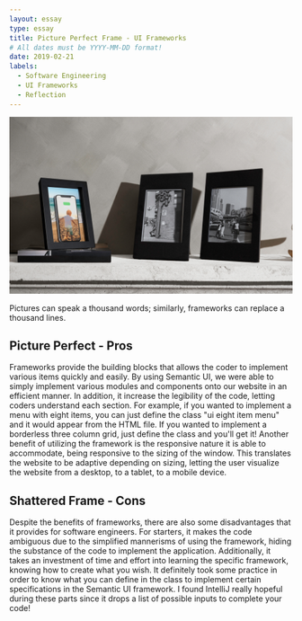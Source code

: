 ```yaml
---
layout: essay
type: essay
title: Picture Perfect Frame - UI Frameworks
# All dates must be YYYY-MM-DD format!
date: 2019-02-21
labels:
  - Software Engineering
  - UI Frameworks
  - Reflection
---
```

<img class="ui larger center image" src="../images/picture-frames.jpg">

Pictures can speak a thousand words; similarly, frameworks can replace a thousand lines. 

## Picture Perfect - Pros
Frameworks provide the building blocks that allows the coder to implement various items quickly and easily. By using Semantic UI, we were able to simply implement various modules and components onto our website in an efficient manner. In addition, it increase the legibility of the code, letting coders understand each section. For example, if you wanted to implement a menu with eight items, you can just define the class "ui eight item menu" and it would appear from the HTML file. If you wanted to implement a borderless three column grid, just define the class and you'll get it! Another benefit of utilizing the framework is the responsive nature it is able to accommodate, being responsive to the sizing of the window. This translates the website to be adaptive depending on sizing, letting the user visualize the website from a desktop, to a tablet, to a mobile device.

## Shattered Frame - Cons
Despite the benefits of frameworks, there are also some disadvantages that it provides for software engineers. For starters, it makes the code ambiguous due to the simplified mannerisms of using the framework, hiding the substance of the code to implement the application. Additionally, it takes an investment of time and effort into learning the specific framework, knowing how to create what you wish. It definitely took some practice in order to know what you can define in the class to implement certain specifications in the Semantic UI framework. I found IntelliJ really hopeful during these parts since it drops a list of possible inputs to complete your code! 
